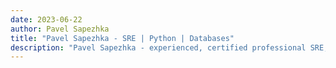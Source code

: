```yaml
---
date: 2023-06-22
author: Pavel Sapezhka
title: "Pavel Sapezhka - SRE | Python | Databases"
description: "Pavel Sapezhka - experienced, certified professional SRE, database architect and Python Developer"
---
```

